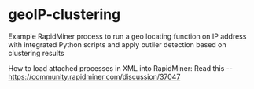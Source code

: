 # geoIP-clustering
Example RapidMiner process to run a geo locating function on IP address with integrated Python scripts and apply outlier detection based on clustering results

How to load attached processes in XML into RapidMiner: Read this -- https://community.rapidminer.com/discussion/37047
